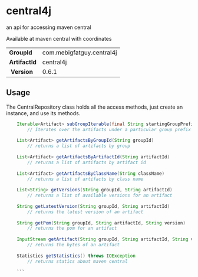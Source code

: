 central4j
=========

an api for accessing maven central


Available at maven central with coordinates

|                |                                  |
|----------------|--------------------------------- |
| **GroupId**    | com.mebigfatguy.central4j        |
| **ArtifactId** | central4j                        |
| **Version**    | 0.6.1                            |


## Usage ##

The CentralRepository class holds all the access methods, just create an instance, and use its methods.

```java
    Iterable<Artifact> subGroupIterable(final String startingGroupPrefix);
		// Iterates over the artifacts under a particular group prefix
    	
    List<Artifact> getArtifactsByGroupId(String groupId)
    	// returns a list of artifacts by group
    	
    List<Artifact> getArtifactsByArtifactId(String artifactId)
    	// returns a list of artifacts by artifact id
    	
    List<Artifact> getArtifactsByClassName(String className)
    	// returns a list of artifacts by class name
    	
    List<String> getVersions(String groupId, String artifactId)
    	// returns a list of available versions for an artifact
    	
    String getLatestVersion(String groupId, String artifactId)
    	// returns the latest version of an artifact
    	
    String getPom(String groupId, String artifactId, String version)
    	// returns the pom for an artifact
    	
    InputStream getArtifact(String groupId, String artifactId, String version)
    	// returns the bytes of an artifact
    	
    Statistics getStatistics() throws IOException
    	// returns statics about maven central
    	
    ```
